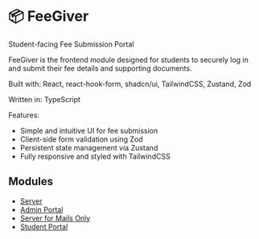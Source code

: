 # 📦 FeeGiver
Student-facing Fee Submission Portal

FeeGiver is the frontend module designed for students to securely log in and submit their fee details and supporting documents.

Built with: React, react-hook-form, shadcn/ui, TailwindCSS, Zustand, Zod

Written in: TypeScript

Features:
- Simple and intuitive UI for fee submission
- Client-side form validation using Zod
- Persistent state management via Zustand
- Fully responsive and styled with TailwindCSS

## Modules

- [Server](https://github.com/anmol-fzr/FeeCheckrer)
- [Admin Portal](https://github.com/anmol-fzr/FeeCheckr)
- [Server for Mails Only](https://github.com/anmol-fzr/FeeMailer)
- [Student Portal](https://github.com/anmol-fzr/FeeGiver)
